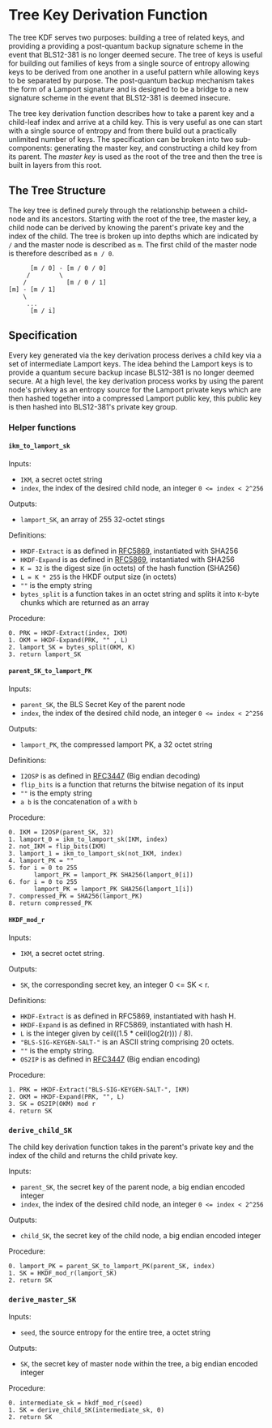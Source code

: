 # Tree Key Derivation Function

The tree KDF serves two purposes: building a tree of related keys, and providing a providing a post-quantum backup signature scheme in the event that BLS12-381 is no longer deemed secure. The tree of keys is useful for building out families of keys from a single source of entropy allowing keys to be derived from one another in a useful pattern while allowing keys to be separated by purpose. The post-quantum backup mechanism takes the form of a Lamport signature and is designed to be a bridge to a new signature scheme in the event that BLS12-381 is deemed insecure.

The tree key derivation function describes how to take a parent key and a child-leaf index and arrive at a child key. This is very useful as one can start with a single source of entropy and from there build out a practically unlimited number of keys. The specification can be broken into two sub-components: generating the master key, and constructing a child key from its parent. The *master key* is used as the root of the tree and then the tree is built in layers from this root.

## The Tree Structure

The key tree is defined purely through the relationship between a child-node and its ancestors. Starting with the root of the tree, the master key, a child node can be derived by knowing the parent's private key and the index of the child. The tree is broken up into depths which are indicated by `/` and the master node is described as `m`. The first child of the master node is therefore described as `m / 0`.

```text
      [m / 0] - [m / 0 / 0]
     /        \
    /           [m / 0 / 1]
[m] - [m / 1]
    \
     ...
      [m / i]
```

## Specification

Every key generated via the key derivation process derives a child key via a set of intermediate Lamport keys. The idea behind the Lamport keys is to provide a quantum secure backup incase BLS12-381 is no longer deemed secure. At a high level, the key derivation process works by using the parent node's privkey as an entropy source for the Lamport private keys which are then hashed together into a compressed Lamport public key, this public key is then hashed into BLS12-381's private key group.

### Helper functions

#### `ikm_to_lamport_sk`

Inputs:

* `IKM`, a secret octet string
* `index`, the index of the desired child node, an integer `0 <= index < 2^256`

Outputs:

* `lamport_SK`, an array of 255 32-octet stings

Definitions:

* `HKDF-Extract` is as defined in [RFC5869](https://tools.ietf.org/html/rfc5869), instantiated with SHA256
* `HKDF-Expand` is as defined in [RFC5869](https://tools.ietf.org/html/rfc5869), instantiated with SHA256
* `K = 32` is the digest size (in octets) of the hash function (SHA256)
* `L = K * 255` is the HKDF output size (in octets)
* `""` is the empty string
* `bytes_split` is a function takes in an octet string and splits it into `K`-byte chunks which are returned as an array

Procedure:

``` text
0. PRK = HKDF-Extract(index, IKM)
1. OKM = HKDF-Expand(PRK, "" , L)
2. lamport_SK = bytes_split(OKM, K)
3. return lamport_SK
```

#### `parent_SK_to_lamport_PK`

Inputs:

* `parent_SK`, the BLS Secret Key of the parent node
* `index`, the index of the desired child node, an integer `0 <= index < 2^256`

Outputs:

* `lamport_PK`, the compressed lamport PK, a 32 octet string

Definitions:

* `I2OSP` is as defined in [RFC3447](https://www.ietf.org/rfc/rfc3447.txt) (Big endian decoding)
* `flip_bits` is a function that returns the bitwise negation of its input
* `""` is the empty string
* `a b` is the concatenation of `a` with `b`

Procedure:

```text
0. IKM = I2OSP(parent_SK, 32)
1. lamport_0 = ikm_to_lamport_sk(IKM, index)
2. not_IKM = flip_bits(IKM)
3. lamport_1 = ikm_to_lamport_sk(not_IKM, index)
4. lamport_PK = ""
5. for i = 0 to 255
       lamport_PK = lamport_PK SHA256(lamport_0[i])
6. for i = 0 to 255
       lamport_PK = lamport_PK SHA256(lamport_1[i])
7. compressed_PK = SHA256(lamport_PK)
8. return compressed_PK
```

#### `HKDF_mod_r`

Inputs:

* `IKM`, a secret octet string.

Outputs:

* `SK`, the corresponding secret key, an integer 0 <= SK < r.

Definitions:

* `HKDF-Extract` is as defined in RFC5869, instantiated with hash H.
* `HKDF-Expand` is as defined in RFC5869, instantiated with hash H.
* `L` is the integer given by ceil((1.5 * ceil(log2(r))) / 8).
* `"BLS-SIG-KEYGEN-SALT-"` is an ASCII string comprising 20 octets.
* `""` is the empty string.
* `OS2IP` is as defined in [RFC3447](https://www.ietf.org/rfc/rfc3447.txt) (Big endian encoding)

Procedure:

```text
1. PRK = HKDF-Extract("BLS-SIG-KEYGEN-SALT-", IKM)
2. OKM = HKDF-Expand(PRK, "", L)
3. SK = OS2IP(OKM) mod r
4. return SK
```

### `derive_child_SK`

The child key derivation function takes in the parent's private key and the index of the child and returns the child private key.

Inputs:

* `parent_SK`, the secret key of the parent node, a big endian encoded integer
* `index`, the index of the desired child node, an integer `0 <= index < 2^256`

Outputs:

* `child_SK`, the secret key of the child node, a big endian encoded integer

Procedure:

```text
0. lamport_PK = parent_SK_to_lamport_PK(parent_SK, index)
1. SK = HKDF_mod_r(lamport_SK)
2. return SK
```

### `derive_master_SK`

Inputs:

* `seed`, the source entropy for the entire tree, a octet string

Outputs:

* `SK`, the secret key of master node within the tree, a big endian encoded integer

Procedure:

```text
0. intermediate_sk = hkdf_mod_r(seed)
1. SK = derive_child_SK(intermediate_sk, 0)
2. return SK
```
